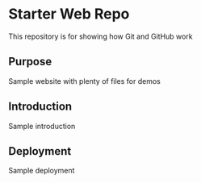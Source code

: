 # Starter Web Repo

This repository is for showing how Git and GitHub work

## Purpose

Sample website with plenty of files for demos

## Introduction

Sample introduction

## Deployment

Sample deployment